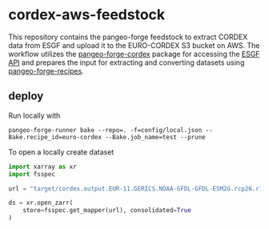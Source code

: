 # cordex-aws-feedstock

This repository contains the pangeo-forge feedstock to extract CORDEX data from ESGF and upload it to the EURO-CORDEX S3 bucket on AWS. The workflow utilizes the [pangeo-forge-cordex](https://github.com/euro-cordex/pangeo-forge-cordex) package for accessing the [ESGF API](https://esgf.github.io/esg-search/ESGF_Search_RESTful_API.html) and prepares the input for extracting and converting datasets using [pangeo-forge-recipes](https://github.com/pangeo-forge/pangeo-forge-recipes).

## deploy

Run locally with

```
pangeo-forge-runner bake --repo=. -f=config/local.json --Bake.recipe_id=euro-cordex --Bake.job_name=test --prune
```

To open a locally create dataset

```python
import xarray as xr
import fsspec

url = "target/cordex.output.EUR-11.GERICS.NOAA-GFDL-GFDL-ESM2G.rcp26.r1i1p1.REMO2015.v1.mon.pr.v20180710.zarr"

ds = xr.open_zarr(
    store=fsspec.get_mapper(url), consolidated=True
)
```
